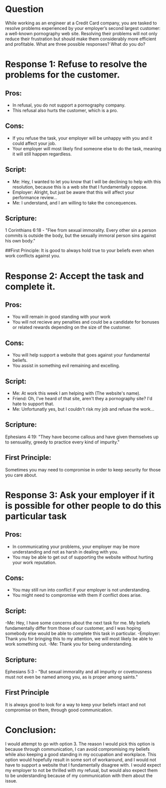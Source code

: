 # Question

While working as an engineer at a Credit Card company, you are tasked to resolve problems experienced by your employer’s second largest customer: a well-known pornography web site. Resolving their problems will not only reduce their frustration but should make them considerably more efficient and profitable. What are three possible responses? What do you do?

# Response 1: Refuse to resolve the problems for the customer.


## Pros:
- In refusal, you do not support a pornography company.
- This refusal also hurts the customer, which is a pro.

## Cons:
- If you refuse the task, your employer will be unhappy with you and it could affect your job.
- Your employer will most likely find someone else to do the task, meaning it will still happen regardless.

## Script:
- Me: Hey, I wanted to let you know that I will be declining to help with this resolution, because this is a web site that I fundamentally oppose.
- Employer: Alright, but just be aware that this will affect your performance review...
- Me: I understand, and I am willing to take the concequences. 

## Scripture:
1 Corinthians 6:18 - "Flee from sexual immorality. Every other sin a person commits is outside the body, but the sexually immoral person sins against his own body."

##First Principle:
It is good to always hold true to your beliefs even when work conflicts against you.

# Response 2: Accept the task and complete it.

## Pros:
- You will remain in good standing with your work
- You will not recieve any penalties and could be a candidate for bonuses or related rewards depending on the size of the customer.

## Cons:
 - You will help support a website that goes against your fundamental beliefs.
 - You assist in something evil remaining and excelling. 

## Script:
- Me: At work this week I am helping with (The website's name).
- Friend: Oh, I've heard of that site, aren't they a pornography site? I'd hate to support that.
- Me: Unfortunatly yes, but I couldn't risk my job and refuse the work...

## Scripture:
Ephesians 4:19: "They have become callous and have given themselves up to sensuality, greedy to practice every kind of impurity."

## First Principle:
Sometimes you may need to compromise in order to keep security for those you care about.

# Response 3: Ask your employer if it is possible for other people to do this particular task

## Pros:
- In communicating your problems, your employer may be more understanding and not as harsh in dealing with you.
- You may be able to get out of supporting the website without hurting your work reputation.

## Cons:
- You may still run into conflict if your employer is not understanding.
- You might need to compromise with them if conflict does arise.

## Script:
-Me: Hey, I have some concerns about the next task for me. My beliefs fundamentally differ from those of our customer, and I was hoping somebody else would be able to complete this task in particular.
-Employer: Thank you for bringing this to my attention, we will most likely be able to work something out.
-Me: Thank you for being understanding.

## Scripture:
Ephesians 5:3 - "But sexual immorality and all impurity or covetousness must not even be named among you, as is proper among saints."

## First Principle
It is always good to look for a way to keep your beliefs intact and not compromise on them, through good communication.

# Conclusion:
I would attempt to go with option 3. The reason I would pick this option is because through communication, I can avoid compromising my beliefs while also keeping a good standing in my occupation and workplace. This option would hopefully result in some sort of workaround, and I would not have to support a website that I fundamentally disagree with. 
I would expect my employer to not be thrilled with my refusal, but would also expect them to be understanding because of my communication with them about the issue.
